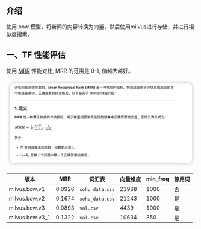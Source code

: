 ## 介绍
使用 bow 模型，将新闻的内容转换为向量，然后使用milvus进行存储，并进行相似度搜索。

## 一、TF 性能评估
使用 [MRR](https://en.wikipedia.org/wiki/Mean_reciprocal_rank) 性能对比, MRR 的范围是 0-1, 值越大越好。

![MRR](./screenshots/mrr.png)

| 版本 | MRR | 词汇表 | 向量维度 | min_freq | 停用词 |
| --- | --- | --- | --- | --- | --- |
| milvus.bow.v1 | 0.0926 | `sohu_data.csv` | 21968 | 1000 | 否 |
| milvus.bow.v2 | 0.1674 | `sohu_data.csv` | 21243 | 1000 | 是 |
| milvus.bow.v3 | 0.0893 | `val.csv` | 4439 | 1000 | 是 |
| milvus.bow.v3_1 | 0.1322 | `val.csv` | 10634 | 350 | 是 |
